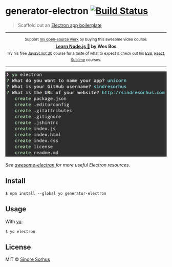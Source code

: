 # generator-electron [![Build Status](https://travis-ci.org/sindresorhus/generator-electron.svg?branch=master)](https://travis-ci.org/sindresorhus/generator-electron)

> Scaffold out an [Electron app boilerplate](https://github.com/sindresorhus/electron-boilerplate)


---

<p align="center"><sup>Support <a href="https://github.com/sindresorhus">my open-source work</a> by buying this awesome video course:</sup><br><b><a href="https://learnnode.com/friend/AWESOME">Learn Node.js 🚀</a> by Wes Bos</b><br><sub>Try his free <a href="https://javascript30.com/friend/AWESOME">JavaScript 30</a> course for a taste of what to expect & check out his <a href="https://ES6.io/friend/AWESOME">ES6</a>, <a href="https://ReactForBeginners.com/friend/AWESOME">React</a>, <a href="https://SublimeTextBook.com/friend/AWESOME">Sublime</a> courses.</sub></p>

---


![](screenshot.png)

*See [awesome-electron](https://github.com/sindresorhus/awesome-electron) for more useful Electron resources.*


## Install

```
$ npm install --global yo generator-electron
```


## Usage

With [yo](https://github.com/yeoman/yo):

```
$ yo electron
```


## License

MIT © [Sindre Sorhus](https://sindresorhus.com)
